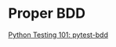 # Proper BDD

[Python Testing 101: pytest-bdd](https://automationpanda.com/2018/10/22/python-testing-101-pytest-bdd/)
